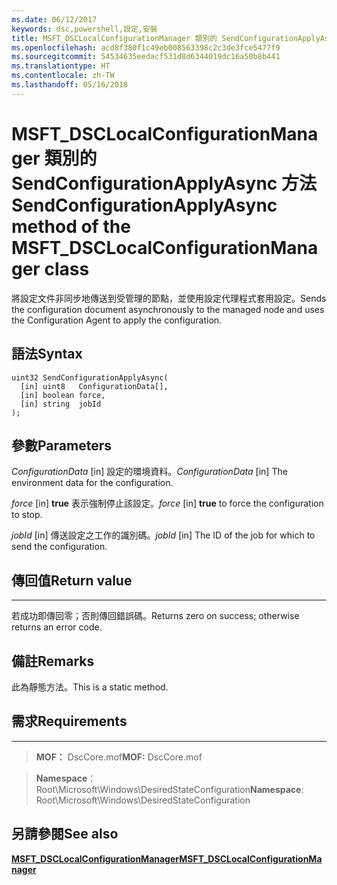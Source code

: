 ```yaml
---
ms.date: 06/12/2017
keywords: dsc,powershell,設定,安裝
title: MSFT_DSCLocalConfigurationManager 類別的 SendConfigurationApplyAsync 方法
ms.openlocfilehash: acd8f380f1c49eb008563398c2c3de3fce5477f9
ms.sourcegitcommit: 54534635eedacf531d8d6344019dc16a50b8b441
ms.translationtype: HT
ms.contentlocale: zh-TW
ms.lasthandoff: 05/16/2018
---
```

# <a name="sendconfigurationapplyasync-method-of-the-msftdsclocalconfigurationmanager-class"></a><span data-ttu-id="ce2a2-103">MSFT_DSCLocalConfigurationManager 類別的 SendConfigurationApplyAsync 方法</span><span class="sxs-lookup"><span data-stu-id="ce2a2-103">SendConfigurationApplyAsync method of the MSFT_DSCLocalConfigurationManager class</span></span>

<span data-ttu-id="ce2a2-104">將設定文件非同步地傳送到受管理的節點，並使用設定代理程式套用設定。</span><span class="sxs-lookup"><span data-stu-id="ce2a2-104">Sends the configuration document asynchronously to the managed node and uses the Configuration Agent to apply the configuration.</span></span>

<a name="syntax"></a><span data-ttu-id="ce2a2-105">語法</span><span class="sxs-lookup"><span data-stu-id="ce2a2-105">Syntax</span></span>
------

```mof
uint32 SendConfigurationApplyAsync(
  [in] uint8   ConfigurationData[],
  [in] boolean force,
  [in] string  jobId
);
```

<a name="parameters"></a><span data-ttu-id="ce2a2-106">參數</span><span class="sxs-lookup"><span data-stu-id="ce2a2-106">Parameters</span></span>
----------

<span data-ttu-id="ce2a2-107">*ConfigurationData* \[in\] 設定的環境資料。</span><span class="sxs-lookup"><span data-stu-id="ce2a2-107">*ConfigurationData* \[in\] The environment data for the configuration.</span></span>

<span data-ttu-id="ce2a2-108">*force* \[in\] **true** 表示強制停止該設定。</span><span class="sxs-lookup"><span data-stu-id="ce2a2-108">*force* \[in\] **true** to force the configuration to stop.</span></span>

<span data-ttu-id="ce2a2-109">*jobId* \[in\] 傳送設定之工作的識別碼。</span><span class="sxs-lookup"><span data-stu-id="ce2a2-109">*jobId* \[in\] The ID of the job for which to send the configuration.</span></span>

## <a name="return-value"></a><span data-ttu-id="ce2a2-110">傳回值</span><span class="sxs-lookup"><span data-stu-id="ce2a2-110">Return value</span></span>
------------

<span data-ttu-id="ce2a2-111">若成功即傳回零；否則傳回錯誤碼。</span><span class="sxs-lookup"><span data-stu-id="ce2a2-111">Returns zero on success; otherwise returns an error code.</span></span>

## <a name="remarks"></a><span data-ttu-id="ce2a2-112">備註</span><span class="sxs-lookup"><span data-stu-id="ce2a2-112">Remarks</span></span>

<span data-ttu-id="ce2a2-113">此為靜態方法。</span><span class="sxs-lookup"><span data-stu-id="ce2a2-113">This is a static method.</span></span>

## <a name="requirements"></a><span data-ttu-id="ce2a2-114">需求</span><span class="sxs-lookup"><span data-stu-id="ce2a2-114">Requirements</span></span>
------------
><span data-ttu-id="ce2a2-115">**MOF：** DscCore.mof</span><span class="sxs-lookup"><span data-stu-id="ce2a2-115">**MOF:** DscCore.mof</span></span>

><span data-ttu-id="ce2a2-116">**Namespace**：Root\Microsoft\Windows\DesiredStateConfiguration</span><span class="sxs-lookup"><span data-stu-id="ce2a2-116">**Namespace**: Root\Microsoft\Windows\DesiredStateConfiguration</span></span>


## <a name="see-also"></a><span data-ttu-id="ce2a2-117">另請參閱</span><span class="sxs-lookup"><span data-stu-id="ce2a2-117">See also</span></span>


[<span data-ttu-id="ce2a2-118">**MSFT_DSCLocalConfigurationManager**</span><span class="sxs-lookup"><span data-stu-id="ce2a2-118">**MSFT_DSCLocalConfigurationManager**</span></span>](msft-dsclocalconfigurationmanager.md)